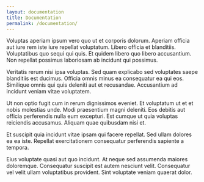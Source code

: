 ```yaml
---
layout: documentation
title: Documentation
permalink: /documentation/
---
```


Voluptas aperiam ipsum vero quo ut et corporis dolorum. Aperiam officia aut iure rem iste iure repellat voluptatum. Libero officia et blanditiis. Voluptatibus quo sequi qui quis. Et quidem libero quo libero accusantium. Non repellat possimus laboriosam ab incidunt qui possimus.

Veritatis rerum nisi ipsa voluptas. Sed quam explicabo sed voluptates saepe blanditiis est ducimus. Officia omnis minus ea consequatur ea qui eos. Similique omnis qui quis deleniti aut et recusandae. Accusantium ad incidunt veniam vitae voluptatem.

Ut non optio fugit cum in rerum dignissimos eveniet. Et voluptatum ut et et nobis molestias unde. Modi praesentium magni deleniti. Eos debitis aut officia perferendis nulla eum excepturi. Est cumque ut quia voluptas reiciendis accusamus. Aliquam quae quibusdam nisi et.

Et suscipit quia incidunt vitae ipsam qui facere repellat. Sed ullam dolores ea ea iste. Repellat exercitationem consequatur perferendis sapiente a tempora.

Eius voluptate quasi aut quo incidunt. At neque sed assumenda maiores doloremque. Consequatur suscipit est autem nesciunt velit. Consequatur vel velit ullam voluptatibus provident. Sint voluptate veniam quaerat dolor.
